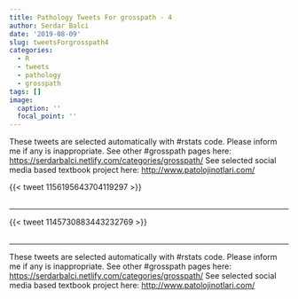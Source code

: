 ```yaml
---
title: Pathology Tweets For grosspath - 4
author: Serdar Balci
date: '2019-08-09'
slug: tweetsForgrosspath4
categories:
  - R
  - tweets
  - pathology
  - grosspath
tags: []
image:
  caption: ''
  focal_point: ''
---
```



These tweets are selected automatically with #rstats code. Please inform me if any is inappropriate.
See other #grosspath pages here: https://serdarbalci.netlify.com/categories/grosspath/ 
See selected social media based textbook project here: http://www.patolojinotlari.com/

{{< tweet 1156195643704119297 >}}
<br>
<br>
<hr>
{{< tweet 1145730883443232769 >}}
<br>
<br>
<hr>


These tweets are selected automatically with #rstats code. Please inform me if any is inappropriate.
See other #grosspath pages here: https://serdarbalci.netlify.com/categories/grosspath/ 
See selected social media based textbook project here: http://www.patolojinotlari.com/
